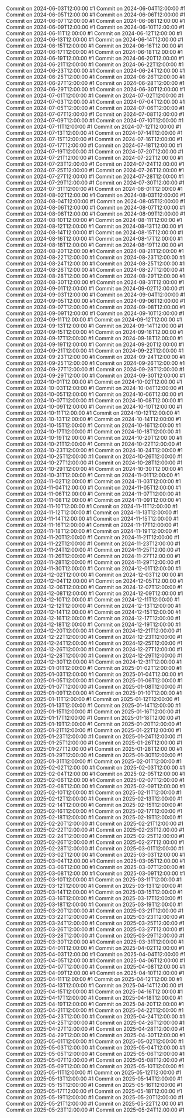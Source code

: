 Commit on 2024-06-03T12:00:00 #1
Commit on 2024-06-04T12:00:00 #1
Commit on 2024-06-05T12:00:00 #1
Commit on 2024-06-06T12:00:00 #1
Commit on 2024-06-07T12:00:00 #1
Commit on 2024-06-08T12:00:00 #1
Commit on 2024-06-09T12:00:00 #1
Commit on 2024-06-10T12:00:00 #1
Commit on 2024-06-11T12:00:00 #1
Commit on 2024-06-12T12:00:00 #1
Commit on 2024-06-13T12:00:00 #1
Commit on 2024-06-14T12:00:00 #1
Commit on 2024-06-15T12:00:00 #1
Commit on 2024-06-16T12:00:00 #1
Commit on 2024-06-17T12:00:00 #1
Commit on 2024-06-18T12:00:00 #1
Commit on 2024-06-19T12:00:00 #1
Commit on 2024-06-20T12:00:00 #1
Commit on 2024-06-21T12:00:00 #1
Commit on 2024-06-22T12:00:00 #1
Commit on 2024-06-23T12:00:00 #1
Commit on 2024-06-24T12:00:00 #1
Commit on 2024-06-25T12:00:00 #1
Commit on 2024-06-26T12:00:00 #1
Commit on 2024-06-27T12:00:00 #1
Commit on 2024-06-28T12:00:00 #1
Commit on 2024-06-29T12:00:00 #1
Commit on 2024-06-30T12:00:00 #1
Commit on 2024-07-01T12:00:00 #1
Commit on 2024-07-02T12:00:00 #1
Commit on 2024-07-03T12:00:00 #1
Commit on 2024-07-04T12:00:00 #1
Commit on 2024-07-05T12:00:00 #1
Commit on 2024-07-06T12:00:00 #1
Commit on 2024-07-07T12:00:00 #1
Commit on 2024-07-08T12:00:00 #1
Commit on 2024-07-09T12:00:00 #1
Commit on 2024-07-10T12:00:00 #1
Commit on 2024-07-11T12:00:00 #1
Commit on 2024-07-12T12:00:00 #1
Commit on 2024-07-13T12:00:00 #1
Commit on 2024-07-14T12:00:00 #1
Commit on 2024-07-15T12:00:00 #1
Commit on 2024-07-16T12:00:00 #1
Commit on 2024-07-17T12:00:00 #1
Commit on 2024-07-18T12:00:00 #1
Commit on 2024-07-19T12:00:00 #1
Commit on 2024-07-20T12:00:00 #1
Commit on 2024-07-21T12:00:00 #1
Commit on 2024-07-22T12:00:00 #1
Commit on 2024-07-23T12:00:00 #1
Commit on 2024-07-24T12:00:00 #1
Commit on 2024-07-25T12:00:00 #1
Commit on 2024-07-26T12:00:00 #1
Commit on 2024-07-27T12:00:00 #1
Commit on 2024-07-28T12:00:00 #1
Commit on 2024-07-29T12:00:00 #1
Commit on 2024-07-30T12:00:00 #1
Commit on 2024-07-31T12:00:00 #1
Commit on 2024-08-01T12:00:00 #1
Commit on 2024-08-02T12:00:00 #1
Commit on 2024-08-03T12:00:00 #1
Commit on 2024-08-04T12:00:00 #1
Commit on 2024-08-05T12:00:00 #1
Commit on 2024-08-06T12:00:00 #1
Commit on 2024-08-07T12:00:00 #1
Commit on 2024-08-08T12:00:00 #1
Commit on 2024-08-09T12:00:00 #1
Commit on 2024-08-10T12:00:00 #1
Commit on 2024-08-11T12:00:00 #1
Commit on 2024-08-12T12:00:00 #1
Commit on 2024-08-13T12:00:00 #1
Commit on 2024-08-14T12:00:00 #1
Commit on 2024-08-15T12:00:00 #1
Commit on 2024-08-16T12:00:00 #1
Commit on 2024-08-17T12:00:00 #1
Commit on 2024-08-18T12:00:00 #1
Commit on 2024-08-19T12:00:00 #1
Commit on 2024-08-20T12:00:00 #1
Commit on 2024-08-21T12:00:00 #1
Commit on 2024-08-22T12:00:00 #1
Commit on 2024-08-23T12:00:00 #1
Commit on 2024-08-24T12:00:00 #1
Commit on 2024-08-25T12:00:00 #1
Commit on 2024-08-26T12:00:00 #1
Commit on 2024-08-27T12:00:00 #1
Commit on 2024-08-28T12:00:00 #1
Commit on 2024-08-29T12:00:00 #1
Commit on 2024-08-30T12:00:00 #1
Commit on 2024-08-31T12:00:00 #1
Commit on 2024-09-01T12:00:00 #1
Commit on 2024-09-02T12:00:00 #1
Commit on 2024-09-03T12:00:00 #1
Commit on 2024-09-04T12:00:00 #1
Commit on 2024-09-05T12:00:00 #1
Commit on 2024-09-06T12:00:00 #1
Commit on 2024-09-07T12:00:00 #1
Commit on 2024-09-08T12:00:00 #1
Commit on 2024-09-09T12:00:00 #1
Commit on 2024-09-10T12:00:00 #1
Commit on 2024-09-11T12:00:00 #1
Commit on 2024-09-12T12:00:00 #1
Commit on 2024-09-13T12:00:00 #1
Commit on 2024-09-14T12:00:00 #1
Commit on 2024-09-15T12:00:00 #1
Commit on 2024-09-16T12:00:00 #1
Commit on 2024-09-17T12:00:00 #1
Commit on 2024-09-18T12:00:00 #1
Commit on 2024-09-19T12:00:00 #1
Commit on 2024-09-20T12:00:00 #1
Commit on 2024-09-21T12:00:00 #1
Commit on 2024-09-22T12:00:00 #1
Commit on 2024-09-23T12:00:00 #1
Commit on 2024-09-24T12:00:00 #1
Commit on 2024-09-25T12:00:00 #1
Commit on 2024-09-26T12:00:00 #1
Commit on 2024-09-27T12:00:00 #1
Commit on 2024-09-28T12:00:00 #1
Commit on 2024-09-29T12:00:00 #1
Commit on 2024-09-30T12:00:00 #1
Commit on 2024-10-01T12:00:00 #1
Commit on 2024-10-02T12:00:00 #1
Commit on 2024-10-03T12:00:00 #1
Commit on 2024-10-04T12:00:00 #1
Commit on 2024-10-05T12:00:00 #1
Commit on 2024-10-06T12:00:00 #1
Commit on 2024-10-07T12:00:00 #1
Commit on 2024-10-08T12:00:00 #1
Commit on 2024-10-09T12:00:00 #1
Commit on 2024-10-10T12:00:00 #1
Commit on 2024-10-11T12:00:00 #1
Commit on 2024-10-12T12:00:00 #1
Commit on 2024-10-13T12:00:00 #1
Commit on 2024-10-14T12:00:00 #1
Commit on 2024-10-15T12:00:00 #1
Commit on 2024-10-16T12:00:00 #1
Commit on 2024-10-17T12:00:00 #1
Commit on 2024-10-18T12:00:00 #1
Commit on 2024-10-19T12:00:00 #1
Commit on 2024-10-20T12:00:00 #1
Commit on 2024-10-21T12:00:00 #1
Commit on 2024-10-22T12:00:00 #1
Commit on 2024-10-23T12:00:00 #1
Commit on 2024-10-24T12:00:00 #1
Commit on 2024-10-25T12:00:00 #1
Commit on 2024-10-26T12:00:00 #1
Commit on 2024-10-27T12:00:00 #1
Commit on 2024-10-28T12:00:00 #1
Commit on 2024-10-29T12:00:00 #1
Commit on 2024-10-30T12:00:00 #1
Commit on 2024-10-31T12:00:00 #1
Commit on 2024-11-01T12:00:00 #1
Commit on 2024-11-02T12:00:00 #1
Commit on 2024-11-03T12:00:00 #1
Commit on 2024-11-04T12:00:00 #1
Commit on 2024-11-05T12:00:00 #1
Commit on 2024-11-06T12:00:00 #1
Commit on 2024-11-07T12:00:00 #1
Commit on 2024-11-08T12:00:00 #1
Commit on 2024-11-09T12:00:00 #1
Commit on 2024-11-10T12:00:00 #1
Commit on 2024-11-11T12:00:00 #1
Commit on 2024-11-12T12:00:00 #1
Commit on 2024-11-13T12:00:00 #1
Commit on 2024-11-14T12:00:00 #1
Commit on 2024-11-15T12:00:00 #1
Commit on 2024-11-16T12:00:00 #1
Commit on 2024-11-17T12:00:00 #1
Commit on 2024-11-18T12:00:00 #1
Commit on 2024-11-19T12:00:00 #1
Commit on 2024-11-20T12:00:00 #1
Commit on 2024-11-21T12:00:00 #1
Commit on 2024-11-22T12:00:00 #1
Commit on 2024-11-23T12:00:00 #1
Commit on 2024-11-24T12:00:00 #1
Commit on 2024-11-25T12:00:00 #1
Commit on 2024-11-26T12:00:00 #1
Commit on 2024-11-27T12:00:00 #1
Commit on 2024-11-28T12:00:00 #1
Commit on 2024-11-29T12:00:00 #1
Commit on 2024-11-30T12:00:00 #1
Commit on 2024-12-01T12:00:00 #1
Commit on 2024-12-02T12:00:00 #1
Commit on 2024-12-03T12:00:00 #1
Commit on 2024-12-04T12:00:00 #1
Commit on 2024-12-05T12:00:00 #1
Commit on 2024-12-06T12:00:00 #1
Commit on 2024-12-07T12:00:00 #1
Commit on 2024-12-08T12:00:00 #1
Commit on 2024-12-09T12:00:00 #1
Commit on 2024-12-10T12:00:00 #1
Commit on 2024-12-11T12:00:00 #1
Commit on 2024-12-12T12:00:00 #1
Commit on 2024-12-13T12:00:00 #1
Commit on 2024-12-14T12:00:00 #1
Commit on 2024-12-15T12:00:00 #1
Commit on 2024-12-16T12:00:00 #1
Commit on 2024-12-17T12:00:00 #1
Commit on 2024-12-18T12:00:00 #1
Commit on 2024-12-19T12:00:00 #1
Commit on 2024-12-20T12:00:00 #1
Commit on 2024-12-21T12:00:00 #1
Commit on 2024-12-22T12:00:00 #1
Commit on 2024-12-23T12:00:00 #1
Commit on 2024-12-24T12:00:00 #1
Commit on 2024-12-25T12:00:00 #1
Commit on 2024-12-26T12:00:00 #1
Commit on 2024-12-27T12:00:00 #1
Commit on 2024-12-28T12:00:00 #1
Commit on 2024-12-29T12:00:00 #1
Commit on 2024-12-30T12:00:00 #1
Commit on 2024-12-31T12:00:00 #1
Commit on 2025-01-01T12:00:00 #1
Commit on 2025-01-02T12:00:00 #1
Commit on 2025-01-03T12:00:00 #1
Commit on 2025-01-04T12:00:00 #1
Commit on 2025-01-05T12:00:00 #1
Commit on 2025-01-06T12:00:00 #1
Commit on 2025-01-07T12:00:00 #1
Commit on 2025-01-08T12:00:00 #1
Commit on 2025-01-09T12:00:00 #1
Commit on 2025-01-10T12:00:00 #1
Commit on 2025-01-11T12:00:00 #1
Commit on 2025-01-12T12:00:00 #1
Commit on 2025-01-13T12:00:00 #1
Commit on 2025-01-14T12:00:00 #1
Commit on 2025-01-15T12:00:00 #1
Commit on 2025-01-16T12:00:00 #1
Commit on 2025-01-17T12:00:00 #1
Commit on 2025-01-18T12:00:00 #1
Commit on 2025-01-19T12:00:00 #1
Commit on 2025-01-20T12:00:00 #1
Commit on 2025-01-21T12:00:00 #1
Commit on 2025-01-22T12:00:00 #1
Commit on 2025-01-23T12:00:00 #1
Commit on 2025-01-24T12:00:00 #1
Commit on 2025-01-25T12:00:00 #1
Commit on 2025-01-26T12:00:00 #1
Commit on 2025-01-27T12:00:00 #1
Commit on 2025-01-28T12:00:00 #1
Commit on 2025-01-29T12:00:00 #1
Commit on 2025-01-30T12:00:00 #1
Commit on 2025-01-31T12:00:00 #1
Commit on 2025-02-01T12:00:00 #1
Commit on 2025-02-02T12:00:00 #1
Commit on 2025-02-03T12:00:00 #1
Commit on 2025-02-04T12:00:00 #1
Commit on 2025-02-05T12:00:00 #1
Commit on 2025-02-06T12:00:00 #1
Commit on 2025-02-07T12:00:00 #1
Commit on 2025-02-08T12:00:00 #1
Commit on 2025-02-09T12:00:00 #1
Commit on 2025-02-10T12:00:00 #1
Commit on 2025-02-11T12:00:00 #1
Commit on 2025-02-12T12:00:00 #1
Commit on 2025-02-13T12:00:00 #1
Commit on 2025-02-14T12:00:00 #1
Commit on 2025-02-15T12:00:00 #1
Commit on 2025-02-16T12:00:00 #1
Commit on 2025-02-17T12:00:00 #1
Commit on 2025-02-18T12:00:00 #1
Commit on 2025-02-19T12:00:00 #1
Commit on 2025-02-20T12:00:00 #1
Commit on 2025-02-21T12:00:00 #1
Commit on 2025-02-22T12:00:00 #1
Commit on 2025-02-23T12:00:00 #1
Commit on 2025-02-24T12:00:00 #1
Commit on 2025-02-25T12:00:00 #1
Commit on 2025-02-26T12:00:00 #1
Commit on 2025-02-27T12:00:00 #1
Commit on 2025-02-28T12:00:00 #1
Commit on 2025-03-01T12:00:00 #1
Commit on 2025-03-02T12:00:00 #1
Commit on 2025-03-03T12:00:00 #1
Commit on 2025-03-04T12:00:00 #1
Commit on 2025-03-05T12:00:00 #1
Commit on 2025-03-06T12:00:00 #1
Commit on 2025-03-07T12:00:00 #1
Commit on 2025-03-08T12:00:00 #1
Commit on 2025-03-09T12:00:00 #1
Commit on 2025-03-10T12:00:00 #1
Commit on 2025-03-11T12:00:00 #1
Commit on 2025-03-12T12:00:00 #1
Commit on 2025-03-13T12:00:00 #1
Commit on 2025-03-14T12:00:00 #1
Commit on 2025-03-15T12:00:00 #1
Commit on 2025-03-16T12:00:00 #1
Commit on 2025-03-17T12:00:00 #1
Commit on 2025-03-18T12:00:00 #1
Commit on 2025-03-19T12:00:00 #1
Commit on 2025-03-20T12:00:00 #1
Commit on 2025-03-21T12:00:00 #1
Commit on 2025-03-22T12:00:00 #1
Commit on 2025-03-23T12:00:00 #1
Commit on 2025-03-24T12:00:00 #1
Commit on 2025-03-25T12:00:00 #1
Commit on 2025-03-26T12:00:00 #1
Commit on 2025-03-27T12:00:00 #1
Commit on 2025-03-28T12:00:00 #1
Commit on 2025-03-29T12:00:00 #1
Commit on 2025-03-30T12:00:00 #1
Commit on 2025-03-31T12:00:00 #1
Commit on 2025-04-01T12:00:00 #1
Commit on 2025-04-02T12:00:00 #1
Commit on 2025-04-03T12:00:00 #1
Commit on 2025-04-04T12:00:00 #1
Commit on 2025-04-05T12:00:00 #1
Commit on 2025-04-06T12:00:00 #1
Commit on 2025-04-07T12:00:00 #1
Commit on 2025-04-08T12:00:00 #1
Commit on 2025-04-09T12:00:00 #1
Commit on 2025-04-10T12:00:00 #1
Commit on 2025-04-11T12:00:00 #1
Commit on 2025-04-12T12:00:00 #1
Commit on 2025-04-13T12:00:00 #1
Commit on 2025-04-14T12:00:00 #1
Commit on 2025-04-15T12:00:00 #1
Commit on 2025-04-16T12:00:00 #1
Commit on 2025-04-17T12:00:00 #1
Commit on 2025-04-18T12:00:00 #1
Commit on 2025-04-19T12:00:00 #1
Commit on 2025-04-20T12:00:00 #1
Commit on 2025-04-21T12:00:00 #1
Commit on 2025-04-22T12:00:00 #1
Commit on 2025-04-23T12:00:00 #1
Commit on 2025-04-24T12:00:00 #1
Commit on 2025-04-25T12:00:00 #1
Commit on 2025-04-26T12:00:00 #1
Commit on 2025-04-27T12:00:00 #1
Commit on 2025-04-28T12:00:00 #1
Commit on 2025-04-29T12:00:00 #1
Commit on 2025-04-30T12:00:00 #1
Commit on 2025-05-01T12:00:00 #1
Commit on 2025-05-02T12:00:00 #1
Commit on 2025-05-03T12:00:00 #1
Commit on 2025-05-04T12:00:00 #1
Commit on 2025-05-05T12:00:00 #1
Commit on 2025-05-06T12:00:00 #1
Commit on 2025-05-07T12:00:00 #1
Commit on 2025-05-08T12:00:00 #1
Commit on 2025-05-09T12:00:00 #1
Commit on 2025-05-10T12:00:00 #1
Commit on 2025-05-11T12:00:00 #1
Commit on 2025-05-12T12:00:00 #1
Commit on 2025-05-13T12:00:00 #1
Commit on 2025-05-14T12:00:00 #1
Commit on 2025-05-15T12:00:00 #1
Commit on 2025-05-16T12:00:00 #1
Commit on 2025-05-17T12:00:00 #1
Commit on 2025-05-18T12:00:00 #1
Commit on 2025-05-19T12:00:00 #1
Commit on 2025-05-20T12:00:00 #1
Commit on 2025-05-21T12:00:00 #1
Commit on 2025-05-22T12:00:00 #1
Commit on 2025-05-23T12:00:00 #1
Commit on 2025-05-24T12:00:00 #1
